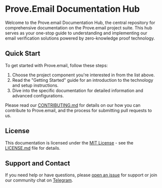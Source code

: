 # Prove.Email Documentation Hub


Welcome to the Prove.email Documentation Hub, the central repository for comprehensive documentation on the Prove.email project suite. This hub serves as your one-stop guide to understanding and implementing our email verification solutions powered by zero-knowledge proof technology.

## Quick Start
To get started with Prove.email, follow these steps:

1. Choose the project component you're interested in from the list above.
2. Read the "Getting Started" guide for an introduction to the technology and setup instructions.
3. Dive into the specific documentation for detailed information and advanced configurations.

Please read our [CONTRIBUTING.md](/CONTRIBUTING.md) for details on our how you can contribute to Prove.email, and the process for submitting pull requests to us.


## License
This documentation is licensed under the [MIT License](/LICENSE.md) - see the [LICENSE.md](/LICENSE.md) file for details.

## Support and Contact
If you need help or have questions, please [open an issue](https://github.com/prove-email/documentation/issues/new) for support or join our community chat on [Telegram](https://t.me/zkemail).


